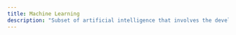 ```yaml
---
title: Machine Learning
description: "Subset of artificial intelligence that involves the development of algorithms that allow computers to learn and adapt through experience, used in digital narratives to generate content or enhance interactivity"
---
```

